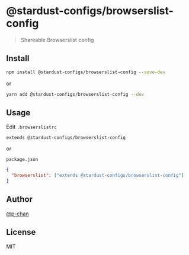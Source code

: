 # @stardust-configs/browserslist-config

> Shareable Browserslist config

## Install

```sh
npm install @stardust-configs/browserslist-config --save-dev
```

or

```sh
yarn add @stardust-configs/browserslist-config --dev
```

## Usage

Edit `.browserslistrc`

```
extends @stardust-configs/browserslist-config
```

or

`package.json`

```json
{
  "browserslist": ["extends @stardust-configs/browserslist-config"]
}
```

## Author

[@p-chan](https://github.com/p-chan)

## License

MIT

